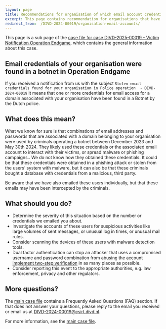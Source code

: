 ```yaml
---
layout: page
title: Recommendations for organisation of which email account credentials were  found in operation Endgame
excerpt: This page contains recommendation for organisations that have received a  notification from us about email credentials that were found as part of Operation Endgame
redirect_from:  /DIVD-2024-00019/organisation-email-accounts/
---
```

This page is a sub page of the [case file for case DIVD-2025-00019 - Victim Notification Operation Endgame](/DIVD-2024-00019/), which contains the general information about this case.

## Email credentials of your organisation were found in a botnet in Operation Endgame

If you received a notification from us with the subject `Stolen email credentials found for your organisation in Police operation  - DIVD-2024-00019` it means that one or more credentials for email access for a domain associated with your organisation have been found in a Botnet by the Dutch police.

## What does this mean?

What we know for sure is that combinations of email addresses and passwords that are associated with a domain belonging to your organisation were used by criminals operating a botnet between December 2023 and May 30th 2024. They likely used these credentials or  the associated email account to interact with their victims, or spread malware or phishing campaigns..
We do not know how they obtained these credentials. It could be that these credentials were obtained in a phishing attack or stolen from the users’ system with malware, but it can also be that these criminals bought a database with credentials from a malicious, third party.

Be aware that we have also emailed these users individually, but that these emails may have been intercepted by the criminals.

## What should you do?

* Determine the severity of this situation based on the number or credentials we emailed you about.
* Investigate the accounts of these users for suspicious activities like large volumes of sent messages, or unusual log in times, or unusual mail rules.
* Consider scanning the devices of these users with malware detection tools.
* Dual factor authentication can stop an attacker that uses a compromised username and password combination from abusing the account [implement two-step verification](https://ssd.eff.org/module/how-enable-two-factor-authentication) in as many places as possible.
* Consider reporting this event to the appropriate authorities, e.g. law enforcement, privacy and other regulators.

## More questions?

The [main case file](/DIVD-2024-00019/) contains a Frequently Asked Questions (FAQ) section. If that does not answer your questions, please reply to the email you received or email us at [DIVD-2024-00019@csirt.divd.nl](mailto:DIVD-2024-00019@csirt.divd.nl?SUBJECT:Question+about+DIVD-2024-00019).

For more information, see the [main case file](/DIVD-2024-00019/).




